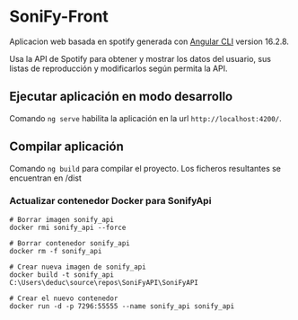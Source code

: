 # SoniFy-Front

Aplicacion web basada en spotify generada con [Angular CLI](https://github.com/angular/angular-cli) version 16.2.8.

Usa la API de Spotify para obtener y mostrar los datos del usuario, sus listas de reproducción y modificarlos según permita la API.

## Ejecutar aplicación en modo desarrollo

Comando `ng serve` habilita la aplicación en la url `http://localhost:4200/`.

## Compilar aplicación

Comando `ng build` para compilar el proyecto. Los ficheros resultantes se encuentran en /dist

### Actualizar contenedor Docker para SonifyApi
    # Borrar imagen sonify_api
    docker rmi sonify_api --force

    # Borrar contenedor sonify_api
    docker rm -f sonify_api

    # Crear nueva imagen de sonify_api
    docker build -t sonify_api C:\Users\deduc\source\repos\SoniFyAPI\SoniFyAPI

    # Crear el nuevo contenedor
    docker run -d -p 7296:55555 --name sonify_api sonify_api
